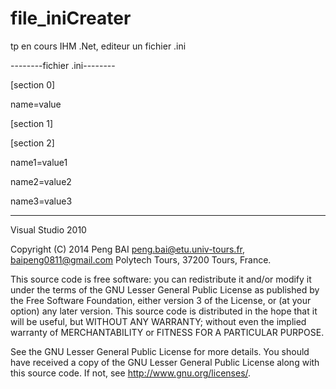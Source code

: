 file_iniCreater
===============

tp en cours IHM .Net, editeur un fichier .ini 

--------fichier .ini--------

[section 0]

name=value

[section 1]

[section 2]

name1=value1

name2=value2

name3=value3

----------------------------

Visual Studio 2010

 Copyright (C) 2014 Peng BAI <peng.bai@etu.univ-tours.fr>, <baipeng0811@gmail.com>
 Polytech Tours, 37200 Tours, France. 
 
 This source code is free software: you can redistribute it and/or modify it under
 the terms of the GNU Lesser General Public License as published by the Free
 Software Foundation, either version 3 of the License, or (at your option) any
 later version. This source code is distributed in the hope that it will be useful, 
 but WITHOUT ANY WARRANTY; without even the implied warranty of 
 MERCHANTABILITY or FITNESS FOR A PARTICULAR PURPOSE. 
 
 See the GNU Lesser General Public License for more details. You should have 
 received a copy of the GNU Lesser General Public License along with this source 
 code. If not, see <http://www.gnu.org/licenses/>.

